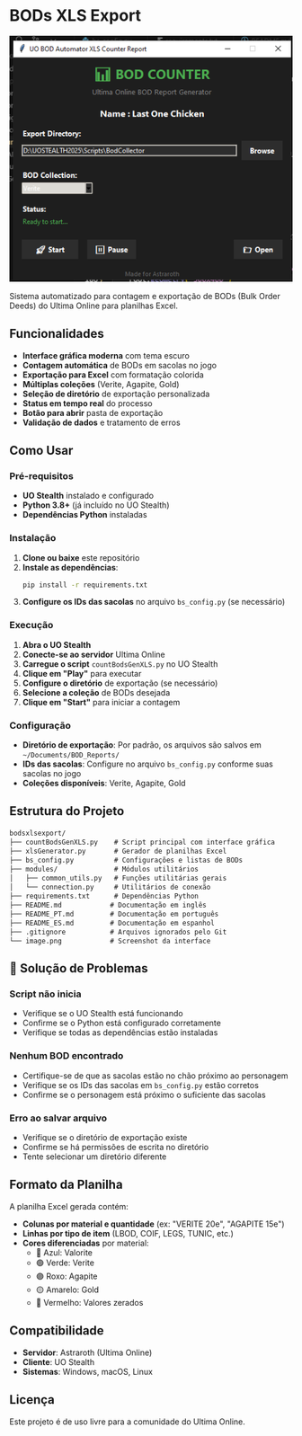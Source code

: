# BODs XLS Export

![Interface do Contador de BODs](image.png)

Sistema automatizado para contagem e exportação de BODs (Bulk Order Deeds) do Ultima Online para planilhas Excel.

## Funcionalidades

- **Interface gráfica moderna** com tema escuro
- **Contagem automática** de BODs em sacolas no jogo
- **Exportação para Excel** com formatação colorida
- **Múltiplas coleções** (Verite, Agapite, Gold)
- **Seleção de diretório** de exportação personalizada
- **Status em tempo real** do processo
- **Botão para abrir** pasta de exportação
- **Validação de dados** e tratamento de erros

## Como Usar

### Pré-requisitos

- **UO Stealth** instalado e configurado
- **Python 3.8+** (já incluído no UO Stealth)
- **Dependências Python** instaladas

### Instalação

1. **Clone ou baixe** este repositório
2. **Instale as dependências**:
   ```bash
   pip install -r requirements.txt
   ```
3. **Configure os IDs das sacolas** no arquivo `bs_config.py` (se necessário)

### Execução

1. **Abra o UO Stealth**
2. **Conecte-se ao servidor** Ultima Online
3. **Carregue o script** `countBodsGenXLS.py` no UO Stealth
4. **Clique em "Play"** para executar
5. **Configure o diretório** de exportação (se necessário)
6. **Selecione a coleção** de BODs desejada
7. **Clique em "Start"** para iniciar a contagem

### Configuração

- **Diretório de exportação**: Por padrão, os arquivos são salvos em `~/Documents/BOD_Reports/`
- **IDs das sacolas**: Configure no arquivo `bs_config.py` conforme suas sacolas no jogo
- **Coleções disponíveis**: Verite, Agapite, Gold

## Estrutura do Projeto

```
bodsxlsexport/
├── countBodsGenXLS.py    # Script principal com interface gráfica
├── xlsGenerator.py       # Gerador de planilhas Excel
├── bs_config.py          # Configurações e listas de BODs
├── modules/              # Módulos utilitários
│   ├── common_utils.py   # Funções utilitárias gerais
│   └── connection.py     # Utilitários de conexão
├── requirements.txt      # Dependências Python
├── README.md            # Documentação em inglês
├── README_PT.md         # Documentação em português
├── README_ES.md         # Documentação em espanhol
├── .gitignore           # Arquivos ignorados pelo Git
└── image.png            # Screenshot da interface
```

## 🔧 Solução de Problemas

### Script não inicia
- Verifique se o UO Stealth está funcionando
- Confirme se o Python está configurado corretamente
- Verifique se todas as dependências estão instaladas

### Nenhum BOD encontrado
- Certifique-se de que as sacolas estão no chão próximo ao personagem
- Verifique se os IDs das sacolas em `bs_config.py` estão corretos
- Confirme se o personagem está próximo o suficiente das sacolas

### Erro ao salvar arquivo
- Verifique se o diretório de exportação existe
- Confirme se há permissões de escrita no diretório
- Tente selecionar um diretório diferente

## Formato da Planilha

A planilha Excel gerada contém:
- **Colunas por material e quantidade** (ex: "VERITE 20e", "AGAPITE 15e")
- **Linhas por tipo de item** (LBOD, COIF, LEGS, TUNIC, etc.)
- **Cores diferenciadas** por material:
  - 🔵 Azul: Valorite
  - 🟢 Verde: Verite
  - 🟣 Roxo: Agapite
  - 🟡 Amarelo: Gold
  - 🔴 Vermelho: Valores zerados

## Compatibilidade

- **Servidor**: Astraroth (Ultima Online)
- **Cliente**: UO Stealth
- **Sistemas**: Windows, macOS, Linux

## Licença

Este projeto é de uso livre para a comunidade do Ultima Online.
